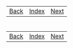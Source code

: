 <table width="100%">
    <tr>
        <td><a href="./002_DLL.md">Back</a></td>
        <td><a href="../Index.md">Index</a></td>
        <td><a href="./004_Tries_Assignment.md">Next</a></td>
    </tr>
</table>

#

#

#

[]()
<table width="100%">
    <tr>
        <td><a href="./002_DLL.md">Back</a></td>
        <td><a href="../Index.md">Index</a></td>
        <td><a href="./004_Tries_Assignment.md">Next</a></td>
    </tr>
</table>